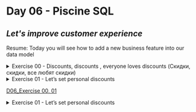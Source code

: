 # Day 06 - Piscine SQL

## _Let's improve customer experience_

Resume: Today you will see how to add a new business feature into our data model

<details>
<summary> Exercise 00 - Discounts, discounts , everyone loves discounts (Скидки, скидки, все любят скидки)</summary>

| Exercise 00: Discounts, discounts , everyone loves discounts |                                                                                                                          |
|---------------------------------------|--------------------------------------------------------------------------------------------------------------------------|
| Turn-in directory                     | ex00                                                                                                                     |
| Files to turn-in                      | `day06_ex00.sql`                                                                                 |
| **Allowed**                               |                                                                                                                          |
| Language                        | SQL, DML, DDL                                                                                              |

Let’s expand our data model to involve a new business feature.
Every person wants to see a personal discount and every business wants to be closer for clients.
> Давайте расширим нашу модель данных, включив в нее новую бизнес-функцию.
> Каждый человек хочет видеть персональную скидку, и каждый бизнес хочет быть ближе к клиентам.

Please think about personal discounts for people from one side and pizzeria restaurants from other. Need to create a new relational table (please set a name `person_discounts`) with the next rules.
>Пожалуйста, подумайте о персональных скидках для людей с одной стороны и пиццерий с другой. Необходимо создать новую реляционную таблицу (задайте имя `person_discounts`) со следующими правилами.

- set id attribute like a Primary Key (please take a look on id column in existing tables and choose the same data type)
  > - установите атрибут id как первичный ключ (пожалуйста, посмотрите на столбец id в существующих таблицах и выберите тот же тип данных)
- set for attributes person_id and pizzeria_id foreign keys for corresponding tables (data types should be the same like for id columns in corresponding parent tables)
  > - задать для атрибутов person_id и pizzeria_id внешние ключи для соответствующих таблиц (типы данных должны быть такими же, как для столбцов id в соответствующих родительских таблицах)
- please set explicit names for foreign keys constraints by pattern fk_{table_name}_{column_name},  for example `fk_person_discounts_person_id`
  > - пожалуйста, задайте явные имена для ограничений внешних ключей по шаблону fk_{table_name}_{column_name}, например `fk_person_discounts_person_id`
- add a discount attribute to store a value of discount in percent. Remember, discount value can be a number with floats (please just use `numeric` data type). So, please choose the corresponding data type to cover this possibility.
  > - добавьте атрибут скидки для хранения значения скидки в процентах. Помните, что значение скидки может быть числом с плавающей точкой (пожалуйста, просто используйте тип данных `numeric`). Поэтому, пожалуйста, выберите соответствующий тип данных, чтобы охватить эту возможность.

</details>

<details>
<summary> Exercise 01 - Let’s set personal discounts </summary>

    

| Exercise 01: Let’s set personal discounts|                                                                                                                          |
|---------------------------------------|--------------------------------------------------------------------------------------------------------------------------|
| Turn-in directory                     | ex01                                                                                                                     |
| Files to turn-in                      | `day06_ex01.sql`                                                                                 |
| **Allowed**                               |                                                                                                                          |
| Language                        | SQL, DML, DDL                                                                                              |

Actually, we created a structure to store our discounts and we are ready to go further and fill our `person_discounts` table with new records.
> На самом деле мы создали структуру для хранения наших скидок и готовы пойти дальше и заполнить нашу таблицу `person_discounts` новыми записями.

So, there is a table `person_order` that stores the history of a person's orders. Please write a DML statement (`INSERT INTO ... SELECT ...`) that makes  inserts new records into `person_discounts` table based on the next rules.
> Итак, есть таблица `person_order`, в которой хранится история заказов человека. Пожалуйста, напишите оператор DML (`INSERT INTO ... SELECT ...`), который вставляет новые записи в таблицу `person_discounts` на основе следующих правил.
- take aggregated state by person_id and pizzeria_id columns
  > - взять агрегированное состояние по столбцам person_id и pizzeria_id
- calculate personal discount value by the next pseudo code:
  > - рассчитать персональную скидку по следующему псевдокоду:


    ```
    if “amount of orders” = 1 then  
        “discount” = 10.5   
    else if “amount of orders” = 2 then   
        “discount” = 22  
    else   
        “discount” = 30
    ```  


- to generate a primary key for the person_discounts table please use  SQL construction below (this construction is from the WINDOW FUNCTION  SQL area).
   >Чтобы сгенерировать первичный ключ для таблицы person_discounts, используйте конструкцию SQL, представленную ниже (эта конструкция взята из раздела SQL WINDOW FUNCTION). 
    
    `... ROW_NUMBER( ) OVER ( ) AS id ...`




</details>

[D06_Exercise 00, 01](src/day06.sql)

<details>
<summary> Exercise 01 - Let’s set personal discounts </summary>

    
## Exercise 02 - Let’s recalculate a history of orders

| Exercise 02: Let’s recalculate a history of orders|                                                                                                                          |
|---------------------------------------|--------------------------------------------------------------------------------------------------------------------------|
| Turn-in directory                     | ex02                                                                                                                     |
| Files to turn-in                      | `day06_ex02.sql`                                                                                 |
| **Allowed**                               |                                                                                                                          |
| Language                        | SQL, DML, DDL                                                                                              |

Please write a SQL statement that returns orders with actual price and price with applied discount for each person in the corresponding pizzeria restaurant and sort by person name, and pizza name. Please take a look at the sample of data below.

| name | pizza_name | price | discount_price | pizzeria_name | 
| ------ | ------ | ------ | ------ | ------ |
| Andrey | cheese pizza | 800 | 624 | Dominos |
| Andrey | mushroom pizza | 1100 | 858 | Dominos |
| ... | ... | ... | ... | ... |

## Chapter VII
## Exercise 03 - Improvements are in a way

| Exercise 03: Improvements are in a way |                                                                                                                          |
|---------------------------------------|--------------------------------------------------------------------------------------------------------------------------|
| Turn-in directory                     | ex03                                                                                                                     |
| Files to turn-in                      | `day06_ex03.sql`                                                                                 |
| **Allowed**                               |                                                                                                                          |
| Language                        | SQL, DML, DDL                                                                                              |


Actually, we have to make improvements to data consistency from one side and performance tuning from the other side. Please create a multicolumn unique index (with name `idx_person_discounts_unique`) that prevents duplicates of pair values person and pizzeria identifiers.

After creation of a new index, please provide any simple SQL statement that shows proof of index usage (by using `EXPLAIN ANALYZE`).
The example of “proof” is below
    
    ...
    Index Scan using idx_person_discounts_unique on person_discounts
    ...


## Chapter VIII
## Exercise 04 - We need more Data Consistency


| Exercise 04: We need more Data Consistency |                                                                                                                          |
|---------------------------------------|--------------------------------------------------------------------------------------------------------------------------|
| Turn-in directory                     | ex04                                                                                                                     |
| Files to turn-in                      | `day06_ex04.sql`                                                                                 |
| **Allowed**                               |                                                                                                                          |
| Language                        | SQL, DML, DDL                                                                                              |

Please add the following constraint rules for existing columns of the `person_discounts` table.
- person_id column should not be NULL (use constraint name `ch_nn_person_id`)
- pizzeria_id column should not be NULL (use constraint name `ch_nn_pizzeria_id`)
- discount column should not be NULL (use constraint name `ch_nn_discount`)
- discount column should be 0 percent by default
- discount column should be in a range values from 0 to 100 (use constraint name `ch_range_discount`)


## Chapter IX
## Exercise 05 - Data Governance Rules


| Exercise 05: Data Governance Rules|                                                                                                                          |
|---------------------------------------|--------------------------------------------------------------------------------------------------------------------------|
| Turn-in directory                     | ex05                                                                                                                     |
| Files to turn-in                      | `day06_ex05.sql`                                                                                 |
| **Allowed**                               |                                                                                                                          |
| Language                        |  SQL, DML, DDL                                                                                              |

To satisfy Data Governance Policies need to add comments for the table and table's columns. Let’s apply this policy for the `person_discounts` table. Please add English or Russian comments (it's up to you) that explain what is a business goal of a table and all included attributes. 

## Chapter X
## Exercise 06 - Let’s automate Primary Key generation


| Exercise 06: Let’s automate Primary Key generation|                                                                                                                          |
|---------------------------------------|--------------------------------------------------------------------------------------------------------------------------|
| Turn-in directory                     | ex06                                                                                                                     |
| Files to turn-in                      | `day06_ex06.sql`                                                                                 |
| **Allowed**                               |                                                                                                                          |
| Language                        | SQL, DML, DDL                                                                                              |
| **Denied**                               |                                                                                                                          |
| SQL Syntax Pattern                        | Don’t use hard-coded value for amount of rows to set a right value for sequence                                                                                              |

Let’s create a Database Sequence with the name `seq_person_discounts` (starting from 1 value) and set a default value for id attribute of `person_discounts` table to take a value from `seq_person_discounts` each time automatically. 
Please be aware that your next sequence number is 1, in this case please set an actual value for database sequence based on formula “amount of rows in person_discounts table” + 1. Otherwise you will get errors about Primary Key violation constraint.

